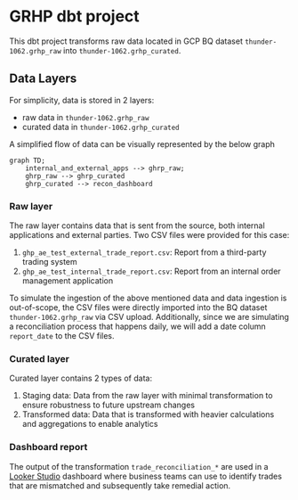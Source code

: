 # GRHP dbt project
This dbt project transforms raw data located in GCP BQ dataset `thunder-1062.grhp_raw` into `thunder-1062.grhp_curated`.

## Data Layers
For simplicity, data is stored in 2 layers:
- raw data in `thunder-1062.grhp_raw`
- curated data in `thunder-1062.grhp_curated`

A simplified flow of data can be visually represented by the below graph
```mermaid
graph TD;
    internal_and_external_apps --> ghrp_raw;
    ghrp_raw --> ghrp_curated
    ghrp_curated --> recon_dashboard
```

### Raw layer
The raw layer contains data that is sent from the source, both internal applications and external parties. Two CSV files
were provided for this case:
1. `ghp_ae_test_external_trade_report.csv`: Report from a third-party trading system
2. `ghp_ae_test_internal_trade_report.csv`: Report from an internal order management application

To simulate the ingestion of the above mentioned data and data ingestion is out-of-scope, the CSV files were directly
imported into the BQ dataset `thunder-1062.grhp_raw` via CSV upload. Additionally, since we are simulating a
reconciliation process that happens daily, we will add a date column `report_date` to the CSV files.

### Curated layer
Curated layer contains 2 types of data:
1. Staging data: Data from the raw layer with minimal transformation to ensure robustness to future upstream changes
2. Transformed data: Data that is transformed with heavier calculations and aggregations to enable analytics

### Dashboard report
The output of the transformation `trade_reconciliation_*` are used in a [Looker Studio](https://lookerstudio.google.com/reporting/07b974d7-33a7-4396-b59e-bca0fd67ae36) dashboard
where business teams can use to identify trades that are mismatched and subsequently take remedial action.
